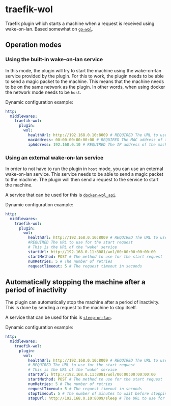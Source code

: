# traefik-wol

Traefik plugin which starts a machine when a request is received using wake-on-lan.
Based somewhat on [`go-wol`](https://github.com/sabhiram/go-wol).

## Operation modes
### Using the built-in wake-on-lan service

In this mode, the plugin will try to start the machine using the wake-on-lan service provided by the plugin.
For this to work, the plugin needs to be able to send a magic packet to the machine.
This means that the machine needs to be on the same network as the plugin.
In other words, when using docker the network mode needs to be `host`.

Dynamic configuration example:
```yaml
http:
  middlewares:
    traefik-wol:
      plugin:
        wol:
          healthUrl: http://192.168.0.10:8009 # REQUIRED The URL to use for the health check
          macAddress: 00:00:00:00:00:00 # REQUIRED The MAC address of the machine to start
          ipAddress: 192.168.0.10 # REQUIRED The IP address of the machine to start
```

### Using an external wake-on-lan service
In order to not have to run the plugin in `host` mode, you can use an external wake-on-lan service.
This service needs to be able to send a magic packet to the machine.
The plugin will then send a request to the service to start the machine.

A service that can be used for this is [`docker-wol_api`](https://github.com/rix1337/docker-wol_api).

Dynamic configuration example:
```yaml
http:
  middlewares:
    traefik-wol:
      plugin:
        wol:
          healthUrl: http://192.168.0.10:8009 # REQUIRED The URL to use for the health check
          #REQUIRED The URL to use for the start request
          # This is the URL of the "wake" service
          startUrl: http://192.168.0.11:8081/wol/00:00:00:00:00:00
          startMethod: POST # The method to use for the start request
          numRetries: 5 # The number of retries
          requestTimeout: 5 # The request timeout in seconds
```

## Automatically stopping the machine after a period of inactivity
The plugin can automatically stop the machine after a period of inactivity.
This is done by sending a request to the machine to stop itself.

A service that can be used for this is [`sleep-on-lan`](https://github.com/SR-G/sleep-on-lan).

Dynamic configuration example:
```yaml
http:
  middlewares:
    traefik-wol:
      plugin:
        wol:
          healthUrl: http://192.168.0.10:8009 # REQUIRED The URL to use for the health check
          # REQUIRED The URL to use for the start request
          # This is the URL of the "wake" service
          startUrl: http://192.168.0.11:8081/wol/00:00:00:00:00:00
          startMethod: POST # The method to use for the start request
          numRetries: 5 # The number of retries
          requestTimeout: 5 # The request timeout in seconds
          stopTimeout: 5 # The number of minutes to wait before stopping the server
          stopUrl: http://192.168.0.10:8009/sleep # The URL to use for the stop request
```